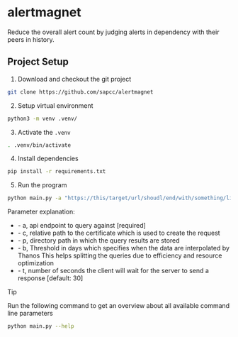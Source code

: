 # alertmagnet

Reduce the overall alert count by judging alerts in dependency with their peers in history.

## Project Setup

1. Download and checkout the git project

```bash
git clone https://github.com/sapcc/alertmagnet
```

2. Setup virtual environment

```bash
python3 -m venv .venv/
```

3. Activate the `.venv`

```bash
. .venv/bin/activate
```

4. Install dependencies

```bash
pip install -r requirements.txt
```

5. Run the program

```bash
python main.py -a "https://this/target/url/shoudl/end/with/something/like/api/v1/" -c "./relative_path_to_your_certificates_if_you_neew/certificate.pem" -p "/directory/to/store/your/query_results" -b 90 -t 150
```

Parameter explanation:

- \- a, api endpoint to query against [required]
- \- c, relative path to the certificate which is used to create the request
- \- p, directory path in which the query results are stored
- \- b, Threshold in days which specifies when the data are interpolated by Thanos This helps splitting the queries due to efficiency and resource optimization
- \- t, number of seconds the client will wait for the server to send a response \[default: 30\]

> [!TIP]
> Run the following command to get an overview about all available command line parameters
>
> ```bash
> python main.py --help
> ```
